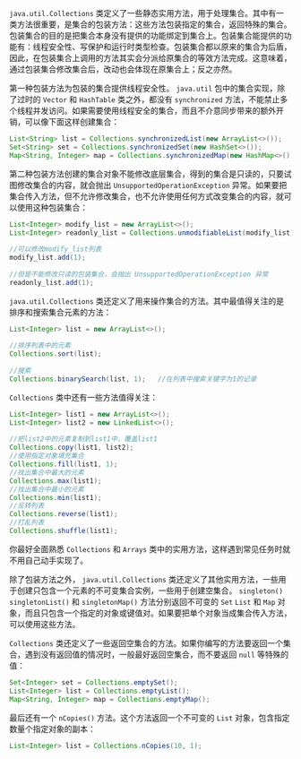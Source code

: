 `java.util.Collections` 类定义了一些静态实用方法，用于处理集合。其中有一类方法很重要，是集合的包装方法：这些方法包装指定的集合，返回特殊的集合。包装集合的目的是把集合本身没有提供的功能绑定到集合上。包装集合能提供的功能有：线程安全性、写保护和运行时类型检查。包装集合都以原来的集合为后盾，因此，在包装集合上调用的方法其实会分派给原集合的等效方法完成。这意味着，通过包装集合修改集合后，改动也会体现在原集合上；反之亦然。

第一种包装方法为包装的集合提供线程安全性。 `java.util` 包中的集合实现，除了过时的 `Vector` 和 `HashTable` 类之外，都没有 `synchronized` 方法，不能禁止多个线程并发访问。如果需要使用线程安全的集合，而且不介意同步带来的额外开销，可以像下面这样创建集合：

```java
List<String> list = Collections.synchronizedList(new ArrayList<>());  
Set<String> set = Collections.synchronizedSet(new HashSet<>());  
Map<String, Integer> map = Collections.synchronizedMap(new HashMap<>());
```

第二种包装方法创建的集合对象不能修改底层集合，得到的集合是只读的，只要试图修改集合的内容，就会抛出 `UnsupportedOperationException` 异常。如果要把集合传入方法，但不允许修改集合，也不允许使用任何方式改变集合的内容，就可以使用这种包装集合：

```java
List<Integer> modify_list = new ArrayList<>();  
List<Integer> readonly_list = Collections.unmodifiableList(modify_list);  
  
//可以修改modify_list列表  
modify_list.add(1);  
  
//但是不能修改只读的包装集合，会抛出 UnsupportedOperationException 异常  
readonly_list.add(1);
```

`java.util.Collections` 类还定义了用来操作集合的方法。其中最值得关注的是排序和搜索集合元素的方法：

```java
List<Integer> list = new ArrayList<>();  
  
//排序列表中的元素  
Collections.sort(list);  
  
//搜索  
Collections.binarySearch(list, 1);   //在列表中搜索关键字为1的记录
```

`Collections` 类中还有一些方法值得关注：

```java
List<Integer> list1 = new ArrayList<>();  
List<Integer> list2 = new LinkedList<>();  
  
//把list2中的元素复制到list1中，覆盖list1  
Collections.copy(list1, list2);  
//使用指定对象填充集合  
Collections.fill(list1, 1);  
//找出集合中最大的元素  
Collections.max(list1);  
//找出集合中最小的元素  
Collections.min(list1);  
//反转列表  
Collections.reverse(list1);  
//打乱列表  
Collections.shuffle(list1);
```

你最好全面熟悉 `Collections` 和 `Arrays` 类中的实用方法，这样遇到常见任务时就不用自己动手实现了。

除了包装方法之外， `java.util.Collections` 类还定义了其他实用方法，一些用于创建只包含一个元素的不可变集合实例，一些用于创建空集合。 `singleton()` `singletonList()` 和 `singletonMap()` 方法分别返回不可变的 `Set` `List` 和 `Map` 对象，而且只包含一个指定的对象或键值对。如果要把单个对象当成集合传入方法，可以使用这些方法。

`Collections` 类还定义了一些返回空集合的方法。如果你编写的方法要返回一个集合，遇到没有返回值的情况时，一般最好返回空集合，而不要返回 `null` 等特殊的值：

```java
Set<Integer> set = Collections.emptySet();  
List<Integer> list = Collections.emptyList();  
Map<String, Integer> map = Collections.emptyMap();
```

最后还有一个 `nCopies()` 方法。这个方法返回一个不可变的 `List` 对象，包含指定数量个指定对象的副本：

```java
List<Integer> list = Collections.nCopies(10, 1);
```
